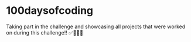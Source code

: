 # 100daysofcoding

Taking part in the challenge and showcasing all projects that were worked on during this challenge!! ✅👩🏽‍💻
